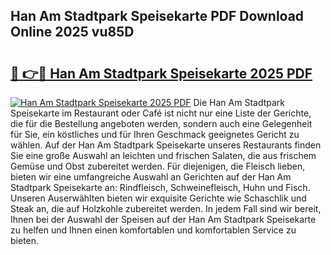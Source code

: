 ## Han Am Stadtpark Speisekarte PDF Download Online 2025 vu85D

# <h2><a href="http://gc7z3u.nevu.top/?p=Han+Am+Stadtpark+Speisekarte">🔗 👉🔴 Han Am Stadtpark Speisekarte 2025 PDF</a></h2>

[![Han Am Stadtpark Speisekarte 2025 PDF](https://i.imgur.com/dBaPXMq.png)](http://gc7z3u.nevu.top/?p=Han+Am+Stadtpark+Speisekarte)
Die Han Am Stadtpark Speisekarte im Restaurant oder Café ist nicht nur eine Liste der Gerichte, die für die Bestellung angeboten werden, sondern auch eine Gelegenheit für Sie, ein köstliches und für Ihren Geschmack geeignetes Gericht zu wählen. Auf der Han Am Stadtpark Speisekarte unseres Restaurants finden Sie eine große Auswahl an leichten und frischen Salaten, die aus frischem Gemüse und Obst zubereitet werden. Für diejenigen, die Fleisch lieben, bieten wir eine umfangreiche Auswahl an Gerichten auf der Han Am Stadtpark Speisekarte an: Rindfleisch, Schweinefleisch, Huhn und Fisch. Unseren Auserwählten bieten wir exquisite Gerichte wie Schaschlik und Steak an, die auf Holzkohle zubereitet werden. In jedem Fall sind wir bereit, Ihnen bei der Auswahl der Speisen auf der Han Am Stadtpark Speisekarte zu helfen und Ihnen einen komfortablen und komfortablen Service zu bieten.
